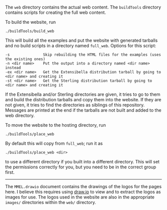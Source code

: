 The `web` directory contains the actual web content.  The
`buildTools` directory contains scripts for creating the full web
content.

To build the website, run
```
./buildTools/build_web
```
This will build all the examples and put the website with generated
tarballs and no build scripts in a directory named `full_web`.
Options for this script:
```
-s               Skip rebuilding the HTML files for the examples (uses the existing ones)
-n <dir name>    Put the output into a directory named <dir name> instead
-ex <dir name>   Get the Extensibella distribution tarball by going to <dir name> and creating it
-st <dir name>   Get the Sterling distribution tarball by going to <dir name> and creating it
```
If the Extensibella and/or Sterling directories are given, it tries to
go to them and build the distribution tarballs and copy them into the
website.  If they are not given, it tries to find the directories as
siblings of this repository.  Messages are printed at the end if the
tarballs are not built and added to the web directory.

To move the website to the hosting directory, run
```
./buildTools/place_web
```
By default this will copy from `full_web`; run it as
```
./buildTools/place_web <dir>
```
to use a different directory if you built into a different directory.
This will set the permissions correctly for you, but you need to be in
the correct group first.


----------------------------------------------------------------------


The `MMEL.drawio` document contains the drawings of the logos for the
pages here.  I believe this requires using [draw.io]() to view and to
extract the logos as images for use.  The logos used in the website
are also in the appropriate `images/` directories within the `web/`
directory.
